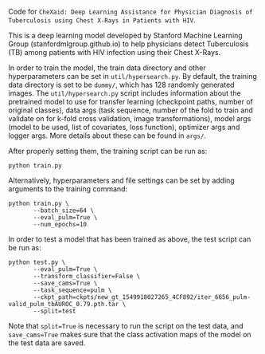 Code for `CheXaid: Deep Learning Assistance for Physician Diagnosis of Tuberculosis using Chest X-Rays in Patients with HIV`.

This is a deep learning model developed by Stanford Machine Learning Group (stanfordmlgroup.github.io) to help physicians detect Tuberculosis (TB) among patients with HIV infection using their Chest X-Rays. 

In order to train the model, the train data directory and other hyperparameters can be set in `util/hypersearch.py`. By default, the training data directory is set to be `dummy/`, which has 128 randomly generated images. The `util/hypersearch.py` script includes information about the pretrained model to use for transfer learning (checkpoint paths, number of original classes), data args (task sequence, number of the fold to train and validate on for k-fold cross validation, image transformations), model args (model to be used, list of covariates, loss function), optimizer args and logger args. More details about these can be found in `args/`.


After properly setting them, the training script can be run as:

```
python train.py
```

Alternatively, hyperparameters and file settings can be set by adding arguments to the training command:

```
python train.py \
       --batch_size=64 \
       --eval_pulm=True \
       --num_epochs=10
```

In order to test a model that has been trained as above, the test script can be run as:

```
python test.py \
       --eval_pulm=True \
       --transform_classifier=False \
       --save_cams=True \
       --task_sequence=pulm \
       --ckpt_path=ckpts/new_gt_1549918027265_4CF892/iter_6656_pulm-valid_pulm_tbAUROC_0.79.pth.tar \
       --split=test
```

Note that `split=True` is necessary to run the script on the test data, and `save_cams=True` makes sure that the class activation maps of the model on the test data are saved. 